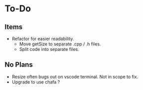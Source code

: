 # To-Do

## Items
- Refactor for easier readability.
    - Move getSize to separate .cpp / .h files.
    - Split code into separate files.

## No Plans

- Resize often bugs out on vscode terminal. Not in scope to fix.
- Upgrade to use chafa ?